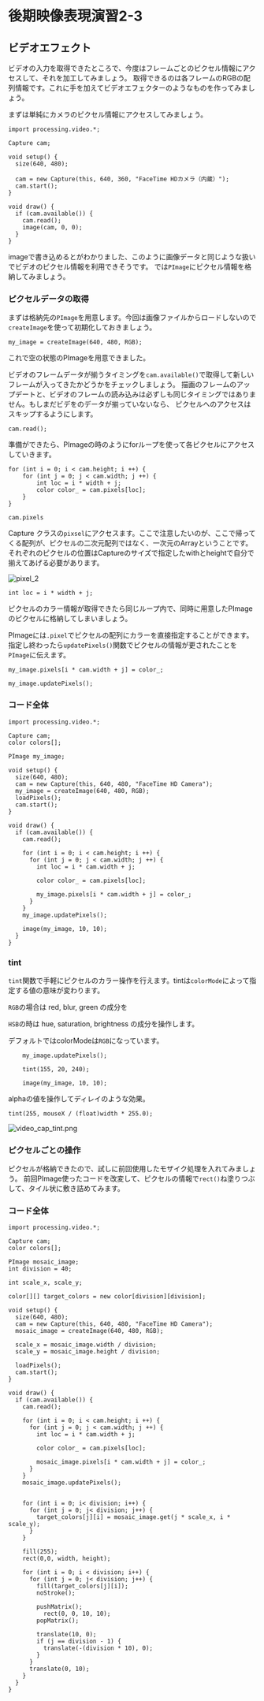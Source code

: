 # 後期映像表現演習2-3

## ビデオエフェクト

ビデオの入力を取得できたところで、今度はフレームごとのピクセル情報にアクセスして、それを加工してみましょう。
取得できるのは各フレームのRGBの配列情報です。これに手を加えてビデオエフェクターのようなものを作ってみましょう。

まずは単純にカメラのピクセル情報にアクセスしてみましょう。


```
import processing.video.*;
 
Capture cam;
 
void setup() {
  size(640, 480);
 
  cam = new Capture(this, 640, 360, "FaceTime HDカメラ（内蔵）");
  cam.start();
}
 
void draw() {
  if (cam.available()) {
    cam.read();
    image(cam, 0, 0);
  }
}
```

imageで書き込めるとがわかりました、このように画像データと同じような扱いでビデオのピクセル情報を利用できそうです。
では```PImage```にピクセル情報を格納してみましょう。

### ピクセルデータの取得

まずは格納先の```PImage```を用意します。今回は画像ファイルからロードしないので```createImage```を使って初期化しておきましょう。

```my_image = createImage(640, 480, RGB);```

これで空の状態のPImageを用意できました。

ビデオのフレームデータが揃うタイミングを```cam.available()```で取得して新しいフレームが入ってきたかどうかをチェックしましょう。
描画のフレームのアップデートと、ビデオのフレームの読み込みは必ずしも同じタイミングではありません。もしまだビデをのデータが揃っていないなら、
ピクセルへのアクセスはスキップするようにします。

```cam.read();```

準備ができたら、PImageの時のようにforループを使って各ピクセルにアクセスしていきます。


```
for (int i = 0; i < cam.height; i ++) {
    for (int j = 0; j < cam.width; j ++) {
        int loc = i * width + j;
        color color_ = cam.pixels[loc];
    }
}
```

```cam.pixels```

Capture クラスの```pixsel```にアクセスます。ここで注意したいのが、ここで帰ってくる配列が、ピクセルの二次元配列ではなく、一次元のArrayということです。
それぞれのピクセルの位置はCaptureのサイズで指定したwithとheightで自分で揃えてあげる必要があります。

![pixel_2](図版/pixel_2.png)

```int loc = i * width + j;```


ピクセルのカラー情報が取得できたら同じループ内で、同時に用意したPImageのピクセルに格納してしまいましょう。

PImageには```.pixel```でピクセルの配列にカラーを直接指定することができます。
指定し終わったら```updatePixels()```関数でピクセルの情報が更されたことを```PImage```に伝えます。


```my_image.pixels[i * cam.width + j] = color_;```

```my_image.updatePixels();```


### コード全体

```
import processing.video.*;
 
Capture cam;
color colors[];

PImage my_image; 

void setup() {
  size(640, 480);
  cam = new Capture(this, 640, 480, "FaceTime HD Camera");
  my_image = createImage(640, 480, RGB);
  loadPixels();
  cam.start();
}
 
void draw() {
  if (cam.available()) {
    cam.read();
 
    for (int i = 0; i < cam.height; i ++) {
      for (int j = 0; j < cam.width; j ++) {
        int loc = i * cam.width + j;
        
        color color_ = cam.pixels[loc];
 
        my_image.pixels[i * cam.width + j] = color_;
      }
    }
    my_image.updatePixels();
    
    image(my_image, 10, 10);
  }
}
```

### tint

```tint```関数で手軽にピクセルのカラー操作を行えます。tintは```colorMode```によって指定する値の意味が変わります。

```RGB```の場合は red, blur, green の成分を

```HSB```の時は hue, saturation, brightness の成分を操作します。

デフォルトではcolorModeは```RGB```になっています。


```
    my_image.updatePixels();
    
    tint(155, 20, 240);

    image(my_image, 10, 10);
```

alphaの値を操作してディレイのような効果。

```
tint(255, mouseX / (float)width * 255.0);
```

![video_cap_tint.png](図版/video_cap_tint.png)


### ピクセルごとの操作

ピクセルが格納できたので、試しに前回使用したモザイク処理を入れてみましょう。
前回PImage使ったコードを改変して、ピクセルの情報で```rect()```ね塗りつぶして、タイル状に敷き詰めてみます。


### コード全体

```
import processing.video.*;
 
Capture cam;
color colors[];

PImage mosaic_image;
int division = 40;

int scale_x, scale_y;

color[][] target_colors = new color[division][division];

void setup() {
  size(640, 480);
  cam = new Capture(this, 640, 480, "FaceTime HD Camera");
  mosaic_image = createImage(640, 480, RGB);

  scale_x = mosaic_image.width / division;
  scale_y = mosaic_image.height / division;

  loadPixels();
  cam.start();
}
 
void draw() {
  if (cam.available()) {
    cam.read();
 
    for (int i = 0; i < cam.height; i ++) {
      for (int j = 0; j < cam.width; j ++) {
        int loc = i * cam.width + j;
        
        color color_ = cam.pixels[loc];
 
        mosaic_image.pixels[i * cam.width + j] = color_;
      }
    }
    mosaic_image.updatePixels();


    for (int i = 0; i< division; i++) {
      for (int j = 0; j< division; j++) {
        target_colors[j][i] = mosaic_image.get(j * scale_x, i * scale_y);
      }
    }

    fill(255);
    rect(0,0, width, height);

    for (int i = 0; i < division; i++) {
      for (int j = 0; j< division; j++) {
        fill(target_colors[j][i]);
        noStroke();

        pushMatrix();
          rect(0, 0, 10, 10);
        popMatrix();

        translate(10, 0);
        if (j == division - 1) {
          translate(-(division * 10), 0);
        }
      }
      translate(0, 10);
    }
  }
}
```

